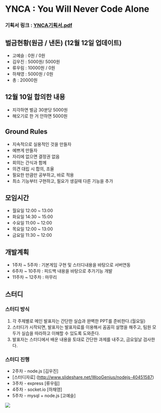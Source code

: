 # YNCA : You Will Never Code Alone

### 기획서 링크 : [YNCA기획서.pdf](https://github.com/yskoh/2014-03-YNCA/blob/master/%EA%B8%B0%ED%9A%8D%EC%84%9C/YNCA%EA%B8%B0%ED%9A%8D%EC%84%9C.pdf?raw=true)

## 벌금현황(원금 / 낸돈) (12월 12일 업데이트)
* 고예슬 : 0원 / 0원
* 김우진 : 5000원/ 5000원
* 류우림 : 10000원 / 0원
* 하채영 : 5000원 / 0원
* 총 : 20000원

## 12월 10일 합의한 내용
* 지각하면 벌금 30분당 5000원
* 해오기로 한 거 안하면 5000원

## Ground Rules
* 지속적으로 실용적인 것을 만들자
* 예쁘게 만들자
* 자리에 없으면 결정권 없음
* 회의는 간식과 함께
* 의견 대립 시 합의, 조율
* 필요한 만큼만 공부하고, 바로 적용
* 최소 기능부터 구현하고, 필요가 생길때 다른 기능을 추가

## 모임시간
* 월요일 12:00 ~ 13:00
* 화요일 14:30 ~ 15:00
* 수요일 11:00 ~ 12:00
* 목요일 12:00 ~ 13:00
* 금요일 11:30 ~ 12:00

## 개발계획
* 1주차 ~ 5주차 : 기본게임 구현 및 스터디내용을 바탕으로 서버연동
* 6주차 ~ 10주차 : 피드백 내용을 바탕으로 추가기능 개발
* 11주차 ~ 12주차 : 마무리

## 스터디

### 스터디 방식
1. 각 주제별로 메인 발표자는 간단한 실습과 완벽한 PPT를 준비한다.(월요일)
2. 스터디가 시작되면, 발표자는 발표자료를 이용해서 꼼꼼히 설명을 해주고, 팀원 모두가 실습을 따라하고 이해할 수 있도록 도와준다.
3. 발표자는 스터디에서 배운 내용을 토대로 간단한 과제를 내주고, 금요일날 검사한다.

### 스터디 진행
* 2주차 - node.js [김우진]
 * [스터디자료] (http://www.slideshare.net/WooGenius/nodejs-40451587)
* 3주차 - express [류우림]
* 4주차 - socket.io [하채영]
* 5주차 - mysql + node.js [고예슬]

<img src = "https://raw.githubusercontent.com/yskoh/2014-03-YNCA/master/ynca.png"> 

